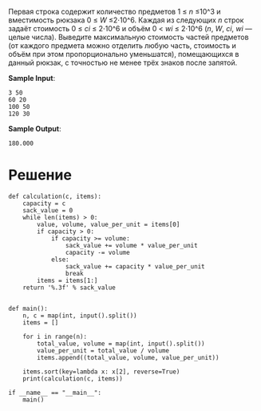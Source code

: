 Первая строка содержит количество предметов 1 ≤ *n* ≤10^3 и вместимость рюкзака 0 ≤ *W* ≤2⋅10^6. Каждая из следующих *n* строк задаёт стоимость 0 ≤ *ci* ≤ 2⋅10^6 и объём 0 < *wi* ≤ 2⋅10^6 (*n*, *W*, *ci*, *wi* — целые числа). Выведите максимальную стоимость частей предметов (от каждого предмета можно отделить любую часть, стоимость и объём при этом пропорционально уменьшатся), помещающихся в данный рюкзак, с точностью не менее трёх знаков после запятой.

**Sample Input**:

```
3 50
60 20
100 50
120 30
```

**Sample Output**:

`180.000`

# Решение

```
def calculation(c, items):
    capacity = c
    sack_value = 0
    while len(items) > 0:
        value, volume, value_per_unit = items[0]
        if capacity > 0:
            if capacity >= volume:
                sack_value += volume * value_per_unit
                capacity -= volume
            else:
                sack_value += capacity * value_per_unit
                break
        items = items[1:]
    return '%.3f' % sack_value


def main():
    n, c = map(int, input().split())
    items = []

    for i in range(n):
        total_value, volume = map(int, input().split())
        value_per_unit = total_value / volume
        items.append((total_value, volume, value_per_unit))

    items.sort(key=lambda x: x[2], reverse=True)
    print(calculation(c, items))

if __name__ == "__main__":
    main()
```